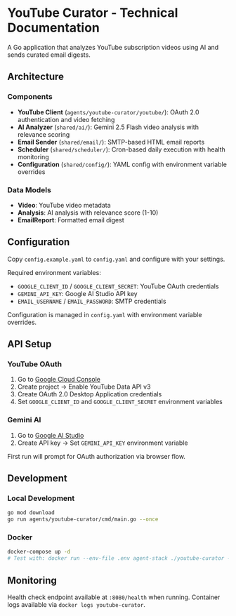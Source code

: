 # YouTube Curator - Technical Documentation

A Go application that analyzes YouTube subscription videos using AI and sends curated email digests.

## Architecture

### Components

- **YouTube Client** (`agents/youtube-curator/youtube/`): OAuth 2.0 authentication and video fetching
- **AI Analyzer** (`shared/ai/`): Gemini 2.5 Flash video analysis with relevance scoring
- **Email Sender** (`shared/email/`): SMTP-based HTML email reports  
- **Scheduler** (`shared/scheduler/`): Cron-based daily execution with health monitoring
- **Configuration** (`shared/config/`): YAML config with environment variable overrides

### Data Models

- **Video**: YouTube video metadata
- **Analysis**: AI analysis with relevance score (1-10)
- **EmailReport**: Formatted email digest

## Configuration

Copy `config.example.yaml` to `config.yaml` and configure with your settings.

Required environment variables:
- `GOOGLE_CLIENT_ID` / `GOOGLE_CLIENT_SECRET`: YouTube OAuth credentials  
- `GEMINI_API_KEY`: Google AI Studio API key
- `EMAIL_USERNAME` / `EMAIL_PASSWORD`: SMTP credentials

Configuration is managed in `config.yaml` with environment variable overrides.

## API Setup

### YouTube OAuth
1. Go to [Google Cloud Console](https://console.cloud.google.com/)
2. Create project → Enable YouTube Data API v3
3. Create OAuth 2.0 Desktop Application credentials
4. Set `GOOGLE_CLIENT_ID` and `GOOGLE_CLIENT_SECRET` environment variables

### Gemini AI
1. Go to [Google AI Studio](https://makersuite.google.com/app/apikey) 
2. Create API key → Set `GEMINI_API_KEY` environment variable

First run will prompt for OAuth authorization via browser flow.

## Development

### Local Development
```bash
go mod download
go run agents/youtube-curator/cmd/main.go --once
```

### Docker
```bash
docker-compose up -d
# Test with: docker run --env-file .env agent-stack ./youtube-curator --once
```

## Monitoring

Health check endpoint available at `:8080/health` when running. Container logs available via `docker logs youtube-curator`.